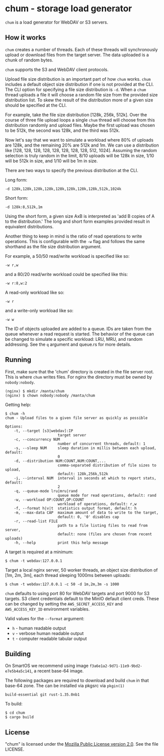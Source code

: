 # chum - storage load generator

`chum` is a load generator for WebDAV or S3 servers.

## How it works

`chum` creates a number of threads. Each of these threads will synchronously
upload or download files from the target server. The data uploaded is a
chunk of random bytes.

`chum` supports the S3 and WebDAV client protocols.

Upload file size distribution is an important part of how `chum` works. `chum`
includes a default object size distribution if one is not provided at the CLI.
The CLI option for specifying a file size distribution is `-d`. When a `chum`
thread uploads a file it will choose a random file size from the provided
size distribution list. To skew the result of the distribution more of a given
size should be specified at the CLI.

For example, take the file size distribution [128k, 256k, 512k]. Over the course
of three file upload loops a single `chum` thread will choose from this
distribution randomly and upload files. Maybe the first upload was chosen to be
512k, the second was 128k, and the third was 512k.

Now let's say that we want to simulate a workload where 80% of uploads are
128k, and the remaining 20% are 512k and 1m. We can use a distribution like
[128, 128, 128, 128, 128, 128, 128, 128, 512, 1024]. Assuming the random
selection is truly random in the limit, 8/10 uploads will be 128k in size,
1/10 will be 512k in size, and 1/10 will be 1m in size.

There are two ways to specify the previous distribution at the CLI.

Long form:
```
-d 128k,128k,128k,128k,128k,128k,128k,128k,512k,1024k 
```
Short form:
```
-d 128k:8,512k,1m
```

Using the short form, a given size AxB is interpreted as 'add B copies of
A to the distribution.' The long and short form examples provided result in
equivalent distributions.

Another thing to keep in mind is the ratio of read operations to write
operations. This is configurable with the `-w` flag and follows the same
shorthand as the file size distribution argument.

For example, a 50/50 read/write workload is specified like so:
```
-w r,w
```
and a 80/20 read/write workload could be specified like this:
```
-w r:8,w:2
```
A read-only workload like so:
```
-w r
```
and a write-only workload like so:
```
-w w
```

The ID of objects uploaded are added to a queue. IDs are taken from the queue
whenever a read request is started. The behavior of the queue can be changed to
simulate a specific workload: LRU, MRU, and random addressing. See the `q`
argument and queue.rs for more details.

## Running

First, make sure that the 'chum' directory is created in the file server root.
This is where `chum` writes files. For nginx the directory must be owned by
`nobody:nobody`.

```
(nginx) $ mkdir /manta/chum
(nginx) $ chown nobody:nobody /manta/chum
```

Getting help:

```
$ chum -h
chum - Upload files to a given file server as quickly as possible

Options:
    -t, --target [s3|webdav]:IP
                        target server
    -c, --concurrency NUM
                        number of concurrent threads, default: 1
    -s, --sleep NUM     sleep duration in millis between each upload, default:
                        0
    -d, --distribution NUM:COUNT,NUM:COUNT,...
                        comma-separated distribution of file sizes to upload,
                        default: 128k,256k,512k
    -i, --interval NUM  interval in seconds at which to report stats, default:
                        2
    -q, --queue-mode lru|mru|rand
                        queue mode for read operations, default: rand
    -w, --workload OP:COUNT,OP:COUNT
                        workload of operations, default: r,w
    -f, --format h|v|t  statistics output format, default: h
    -m, --max-data CAP  maximum amount of data to write to the target,
                        default: 0, '0' disables cap
    -r, --read-list FILE
                        path to a file listing files to read from server,
                        default: none (files are chosen from recent uploads)
    -h, --help          print this help message
```

A target is required at a minimum:
```
$ chum -t webdav:127.0.0.1
```

Target a local nginx server, 50 worker threads, an object size distribution of
[1m, 2m, 3m], each thread sleeping 1000ms between uploads:

```
$ chum -t webdav:127.0.0.1 -c 50 -d 1m,2m,3m -s 1000
```

`chum` defaults to using port 80 for WebDAV targets and port 9000 for S3
targets. S3 client credentials default to the MinIO default client creds. These
can be changed by setting the `AWS_SECRET_ACCESS_KEY` and `AWS_ACCESS_KEY_ID`
environment variables.

Valid values for the `--format` argument:
- `h` - human readable output
- `v` - verbose human readable output
- `t` - computer readable tabular output

## Building

On SmartOS we recommend using image `f3a6e1a2-9d71-11e9-9bd2-e7e5b4a5c141`,
a recent base-64 image.

The following packages are required to download and build `chum` in that base-64
zone. The can be installed via pkgsrc via `pkgin(1)`

```
build-essential git rust-1.35.0nb1
```

To build:
```
$ cd chum
$ cargo build
```

## License

"chum" is licensed under the
[Mozilla Public License version 2.0](http://mozilla.org/MPL/2.0/).
See the file LICENSE.
